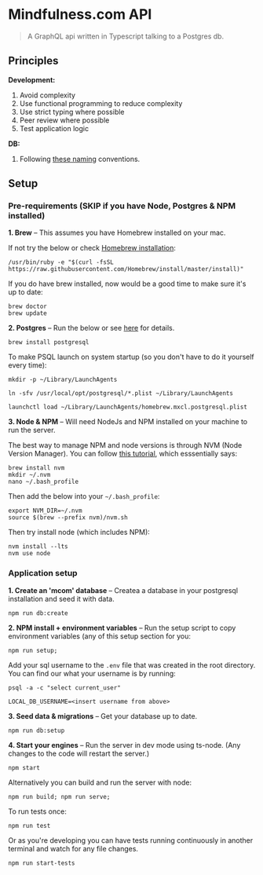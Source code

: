 # Mindfulness.com API

> A GraphQL api written in Typescript talking to a Postgres db.

## Principles

**Development:**

1. Avoid complexity
1. Use functional programming to reduce complexity
1. Use strict typing where possible
1. Peer review where possible
1. Test application logic

**DB:**

1. Following [these naming](https://launchbylunch.com/posts/2014/Feb/16/sql-naming-conventions/#naming-conventions) conventions.

## Setup

### Pre-requirements (SKIP if you have Node, Postgres & NPM installed)

**1. Brew** – This assumes you have Homebrew installed on your mac.

If not try the below or check [Homebrew installation](https://brew.sh/):

```
/usr/bin/ruby -e "$(curl -fsSL https://raw.githubusercontent.com/Homebrew/install/master/install)"
```

If you do have brew installed, now would be a good time to make sure it's up to date:

```
brew doctor
brew update
```

**2. Postgres** – Run the below or see [here](https://gist.github.com/ibraheem4/ce5ccd3e4d7a65589ce84f2a3b7c23a3) for details.

```
brew install postgresql
```

To make PSQL launch on system startup (so you don't have to do it yourself every time):

```
mkdir -p ~/Library/LaunchAgents

ln -sfv /usr/local/opt/postgresql/*.plist ~/Library/LaunchAgents

launchctl load ~/Library/LaunchAgents/homebrew.mxcl.postgresql.plist
```

**3. Node & NPM** – Will need NodeJs and NPM installed on your machine to run the server.

The best way to manage NPM and node versions is through NVM (Node Version Manager). You can follow [this tutorial](http://dev.topheman.com/install-nvm-with-homebrew-to-use-multiple-versions-of-node-and-iojs-easily/), which esssentially says:

```
brew install nvm
mkdir ~/.nvm
nano ~/.bash_profile
```

Then add the below into your `~/.bash_profile`:

```
export NVM_DIR=~/.nvm
source $(brew --prefix nvm)/nvm.sh
```

Then try install node (which includes NPM):

```
nvm install --lts
nvm use node
```

### Application setup

**1. Create an 'mcom' database** – Createa a database in your postgresql installation and seed it with data.

```
npm run db:create
```

**2. NPM install + environment variables** – Run the setup script to copy environment variables (any of this setup section for you:

```
npm run setup;
```

Add your sql username to the `.env` file that was created in the root directory. You can find our what your username is by running:

```
psql -a -c "select current_user"
```

```
LOCAL_DB_USERNAME=<insert username from above>
```

**3. Seed data & migrations** – Get your database up to date.

```
npm run db:setup
```

**4. Start your engines** – Run the server in dev mode using ts-node. (Any changes to the code will restart the server.)

```
npm start
```

Alternatively you can build and run the server with node:

```
npm run build; npm run serve;
```

To run tests once:

```
npm run test
```

Or as you're developing you can have tests running continuously in another terminal and watch for any file changes.

```
npm run start-tests
```
